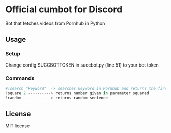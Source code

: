 # Official cumbot for Discord
Bot that fetches videos from Pornhub in Python

## Usage

### Setup

Change config.SUCCBOTTOKEN in succbot.py (line 51) to your bot token

### Commands 
```python
#!search "keyword"  -> searches keyword in Pornhub and returns the first 5 results
!square 2 ----------> returns number given in parameter squared
!random ------------> returns random sentence
```


## License
MIT license